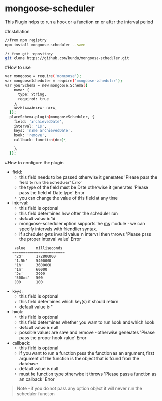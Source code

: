 # mongoose-scheduler
 This Plugin helps to run a hook or a function on or after the interval period 


#Installation
```bash
//from npm registry
npm install mongoose-scheduler --save

// from git repository
git clone https://github.com/kundu/mongoose-scheduler.git

```

#How to use
```bash
var mongoose = require('mongoose');
var mongooseScheduler = require('mongoose-scheduler');
var yourSchema = new mongoose.Schema({
    name: {
      type: String,
      required: true
    },
    archievedDate: Date,
  });
  placeSchema.plugin(mongooseScheduler, {
    field: 'archievedDate', 
    interval: '1s',
    keys: 'name archievedDate', 
    hook: 'remove', 
    callback: function(doc){
   		
    }, 
  });
```

#How to configure the plugin

 * field: 
 	* this field needs to be passed otherwise it generates 'Please pass the field to run the scheduler' Error
 	* the type of the field must be Date otherwise it generates 'Please pass the field of Date type' Error
 	* you can change the value of this field at any time
 * interval: 
 	* this field is optional
 	* this field determines how often the scheduler run
 	* default value is 1d
 	* mongoose-scheduler option supports the [ms](https://www.npmjs.com/package/ms) module - we can specify intervals with friendlier syntax.
 	* if scheduler gets invalid value in interval then throws 'Please pass the proper interval value' Error
	```
	 value     milliseconds
	========================
	 '2d'      172800000
	 '1.5h'    5400000
	 '1h'      3600000
	 '1m'      60000
	 '5s'      5000
	 '500ms'   500
	 100       100
	```
 * keys:
 	* this field is optional
 	* this field determines which key(s) it should return 
 	* default value is ''
 * hook:
 	* this field is optional
 	* this field determines whether you want to run hook and which hook
 	* default value is null
 	* possible values are save and remove - otherwise generates 'Please pass the proper hook value' Error
 * callback: 
 	* this field is optional
 	* if you want to run a function pass the function as an argument, first argument of the function is the object that is found from the database
 	* default value is null
 	* must be function type otherwise it throws 'Please pass a function as an callback' Error


> Note - if you do not pass any option object it will never run the scheduler function
